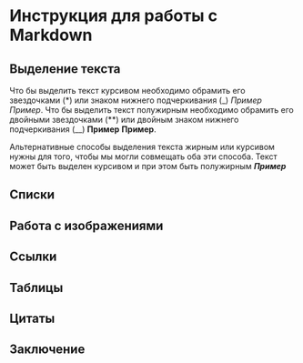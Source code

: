 #  Инструкция для работы с Markdown

## Выделение текста
Что бы выделить текст курсивом необходимо обрамить его звездочками (*) или знаком нижнего подчеркивания (_) _Пример_ *Пример*.
Что бы выделить текст полужирным необходимо обрамить его двойными звездочками (**) или двойным знаком нижнего подчеркивания (__) __Пример__ **Пример**.

Альтернативные способы выделения текста жирным или курсивом нужны для того, чтобы мы могли совмещать оба эти способа. Текст может быть выделен курсивом и при этом быть полужирным _**Пример**_


## Списки

## Работа с изображениями

## Ссылки

## Таблицы

## Цитаты

## Заключение